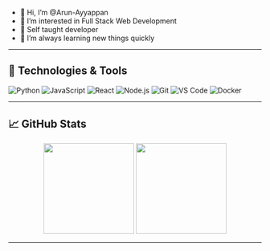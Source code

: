 - 👋 Hi, I’m @Arun-Ayyappan
- 👀 I’m interested in Full Stack Web Development
- 🌱 Self taught developer
- 💞️ I’m always learning new things quickly

---

## 🔧 Technologies & Tools

![Python](https://img.shields.io/badge/-Python-333?style=flat&logo=python)
![JavaScript](https://img.shields.io/badge/-JavaScript-333?style=flat&logo=javascript)
![React](https://img.shields.io/badge/-React-333?style=flat&logo=react)
![Node.js](https://img.shields.io/badge/-Node.js-333?style=flat&logo=node.js)
![Git](https://img.shields.io/badge/-Git-333?style=flat&logo=git)
![VS Code](https://img.shields.io/badge/-VS%20Code-333?style=flat&logo=visual-studio-code)
![Docker](https://img.shields.io/badge/-Docker-333?style=flat&logo=docker)

---

## 📈 GitHub Stats

<p align="center">
  <img height="180em" src="https://github-readme-stats.vercel.app/api?username=Arun-Ayyappan&show_icons=true&hide_border=true&theme=radical" />
  <img height="180em" src="https://github-readme-stats.vercel.app/api/top-langs/?username=Arun-Ayyappan&hide=html&hide_border=true&theme=radical&layout=compact" />
</p>

---

<!---
Arun-Ayyappan/Arun-Ayyappan is a ✨ special ✨ repository because its `README.md` (this file) appears on your GitHub profile.
You can click the Preview link to take a look at your changes.
--->
